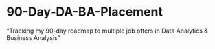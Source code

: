 # 90-Day-DA-BA-Placement
“Tracking my 90-day roadmap to multiple job offers in Data Analytics & Business Analysis”

